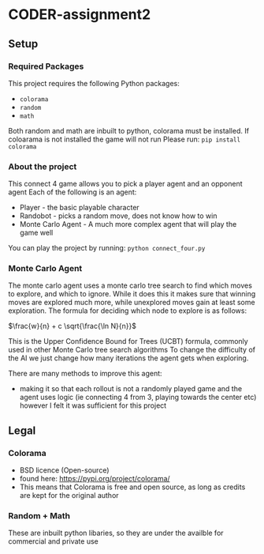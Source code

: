 # CODER-assignment2

## Setup 

### Required Packages
This project requires the following Python packages:
- `colorama` 
- `random` 
- `math` 

Both random and math are inbuilt to python, colorama must be installed.
If coloarama is not installed the game will not run
Please run: `pip install colorama`
 

### About the project 
This connect 4 game allows you to pick a player agent and an opponent agent
Each of the following is an agent:
- Player - the basic playable character
- Randobot - picks a random move, does not know how to win
- Monte Carlo Agent - A much more complex agent that will play the game well

You can play the project by running:
`python connect_four.py`

### Monte Carlo Agent
The monte carlo agent uses a monte carlo tree search to find which moves to explore, and which to ignore.
While it does this it makes sure that winning moves are explored much more, while unexplored moves gain at least
some exploration.
The formula for deciding which node to explore is as follows:

$\frac{w}{n} + c \sqrt{\frac{\ln N}{n}}$

This is the Upper Confidence Bound for Trees (UCBT) formula, commonly used in other Monte Carlo tree search algorithms
To change the difficulty of the AI we just change how many iterations the agent gets when exploring.

There are many methods to improve this agent:
- making it so that each rollout is not a randomly played game and the agent uses logic (ie connecting 4 from 3, playing towards the center etc)
however I felt it was sufficient for this project

## Legal

### Colorama 
- BSD licence (Open-source)
- found here: https://pypi.org/project/colorama/
- This means that Colorama is free and open source, as long as credits are kept for the original author

### Random + Math
These are inbuilt python libaries, so they are under the availble for commercial and private use
